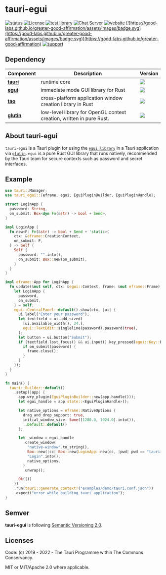 # tauri-egui

[![status](https://img.shields.io/badge/status-stable-blue.svg)](https://github.com/tauri-apps/tauri-egui/tree/dev)
[![License](https://img.shields.io/badge/License-MIT%20or%20Apache%202-green.svg)](https://opencollective.com/tauri)
[![test library](https://img.shields.io/github/workflow/status/tauri-apps/tauri-egui/test%20library?label=test%20library)](https://github.com/tauri-apps/tauri/actions?query=workflow%3A%22test+library%22)
[![Chat Server](https://img.shields.io/badge/chat-discord-7289da.svg)](https://discord.gg/SpmNs4S)
[![website](https://img.shields.io/badge/website-tauri.app-purple.svg)](https://tauri.app)
[![https://good-labs.github.io/greater-good-affirmation/assets/images/badge.svg](https://good-labs.github.io/greater-good-affirmation/assets/images/badge.svg)](https://good-labs.github.io/greater-good-affirmation)
[![support](https://img.shields.io/badge/sponsor-Open%20Collective-blue.svg)](https://opencollective.com/tauri)

## Dependency

| Component                                                            | Description                                                          | Version                                                                                             |
| -------------------------------------------------------------------- | -------------------------------------------------------------------- | --------------------------------------------------------------------------------------------------- |
| [**tauri**](https://github.com/tauri-apps/tauri/tree/dev/core/tauri) | runtime core                                                         | [![](https://img.shields.io/badge/crate.io-v2.0.0--alpha.4-orange)](https://crates.io/crates/tauri) |
| [**egui**](https://github.com/tauri-apps/egui)                       | immediate mode GUI library for Rust                                  | [![](https://img.shields.io/badge/crate.io-v0.19.0-orange)](https://crates.io/crates/egui)          |
| [**tao**](https://github.com/tauri-apps/tao)                         | cross-platform application window creation library in Rust           | [![](https://img.shields.io/badge/crate.io-v0.18.0-orange)](https://crates.io/crates/tao)           |
| [**glutin**](https://github.com/tauri-apps/glutin)                   | low-level library for OpenGL context creation, written in pure Rust. | [![](https://img.shields.io/badge/crate.io-v0.29.1-orange)](https://crates.io/crates/glutin)        |

## About tauri-egui

`tauri-egui` is a Tauri plugin for using the
[`egui library`](https://github.com/emilk/egui) in a Tauri application via
[`glutin`](https://github.com/tauri-apps/glutin). `egui` is a pure Rust GUI
library that runs natively, recommended by the Tauri team for secure contexts
such as password and secret interfaces.

## Example

```rust
use tauri::Manager;
use tauri_egui::{eframe, egui, EguiPluginBuilder, EguiPluginHandle};

struct LoginApp {
  password: String,
  on_submit: Box<dyn Fn(&str) -> bool + Send>,
}

impl LoginApp {
  fn new<F: Fn(&str) -> bool + Send + 'static>(
    ctx: &eframe::CreationContext,
    on_submit: F,
  ) -> Self {
    Self {
      password: "".into(),
      on_submit: Box::new(on_submit),
    }
  }
}

impl eframe::App for LoginApp {
  fn update(&mut self, ctx: &egui::Context, frame: &mut eframe::Frame) {
    let LoginApp {
      password,
      on_submit,
    } = self;
    egui::CentralPanel::default().show(ctx, |ui| {
      ui.label("Enter your password");
      let textfield = ui.add_sized(
        [ui.available_width(), 24.],
        egui::TextEdit::singleline(password).password(true),
      );
      let button = ui.button("Submit");
      if (textfield.lost_focus() && ui.input().key_pressed(egui::Key::Enter)) || button.clicked() {
        if on_submit(password) {
          frame.close();
        }
      }
    });
  }
}

fn main() {
  tauri::Builder::default()
    .setup(|app| {
      app.wry_plugin(EguiPluginBuilder::new(app.handle()));
      let egui_handle = app.state::<EguiPluginHandle>();

      let native_options = eframe::NativeOptions {
        drag_and_drop_support: true,
        initial_window_size: Some([1280.0, 1024.0].into()),
        ..Default::default()
      };

      let _window = egui_handle
        .create_window(
          "native-window".to_string(),
          Box::new(|cc| Box::new(LoginApp::new(cc, |pwd| pwd == "tauriisawesome"))),
          "Login".into(),
          native_options,
        )
        .unwrap();

      Ok(())
    })
    .run(tauri::generate_context!("examples/demo/tauri.conf.json"))
    .expect("error while building tauri application");
}
```

## Semver

**tauri-egui** is following [Semantic Versioning 2.0](https://semver.org/).

## Licenses

Code: (c) 2019 - 2022 - The Tauri Programme within The Commons Conservancy.

MIT or MIT/Apache 2.0 where applicable.
